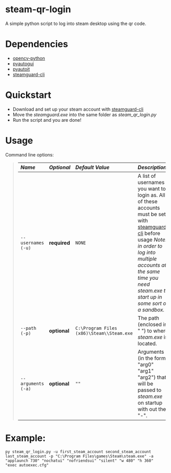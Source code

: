 # steam-qr-login
A simple python script to log into steam desktop using the qr code. 
# Dependencies
* [opencv-python](https://pypi.org/project/opencv-python/)
* [pyautogui](https://pypi.org/project/PyAutoGUI/)
* [pyautoit](https://pypi.org/project/PyAutoIt/)
* [steamguard-cli](https://github.com/dyc3/steamguard-cli)

# Quickstart
* Download and set up your steam account with [steamguard-cli](https://github.com/dyc3/steamguard-cli)
* Move the *steamguard.exe* into the same folder as *steam_qr_login.py*
* Run the script and you are done!

# Usage
Command line options:
>| *Name* | *Optional* | *Default Value* | *Description* |
>|:------------------|:---|:---|:---|
>| `--usernames` <br> `(-u)` | **required** | `NONE` | A list of usernames you want to login as. All of these accounts must be set with [steamguard-cli](https://github.com/dyc3/steamguard-cli) before usage *Note: in order to log into multiple accounts at the same time you need steam.exe to start up in some sort of a sandbox.* |
>|`--path` <br> `(-p)` | **optional** | `C:\Program Files (x86)\Steam\\Steam.exe` | The path (enclosed in " ") to where *steam.exe* is located. |
>| `--arguments` <br> `(-a)` | **optional** | `""` | Arguments (in the form "arg0" "arg1" "arg2") that will be passed to *steam.exe* on startup with out the "-".

# Example:
`py steam_qr_login.py -u first_steam_account second_steam_account last_steam_account -p "C:\Program Files\games\Steam\steam.exe" -a "applaunch 730" "nochatui" "nofriendsui" "silent" "w 480" "h 360" "exec autoexec.cfg"`
                   
